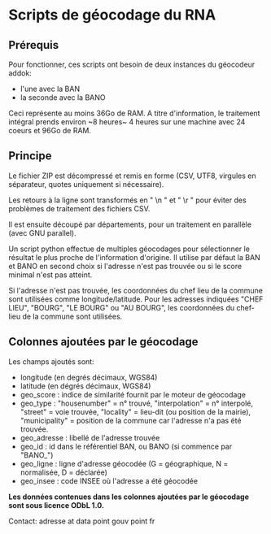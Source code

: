 # Scripts de géocodage du RNA

## Prérequis

Pour fonctionner, ces scripts ont besoin de deux instances du géocodeur addok:
- l'une avec la BAN
- la seconde avec la BANO

Ceci représente au moins 36Go de RAM.
A titre d'information, le traitement intégral prends environ ~8 heures~ 4 heures sur une machine avec 24 coeurs et 96Go de RAM.


## Principe

Le fichier ZIP est décompressé et remis en forme (CSV, UTF8, virgules en séparateur, quotes uniquement si nécessaire).

Les retours à la ligne sont transformés en " \\n " et " \\r " pour éviter des problèmes de traitement des fichiers CSV.

Il est ensuite découpé par départements, pour un traitement en parallèle (avec GNU parallel).

Un script python effectue de multiples géocodages pour sélectionner le résultat le plus proche de l'information d'origine.
Il utilise par défaut la BAN et BANO en second choix si l'adresse n'est pas trouvée ou si le score minimal n'est pas atteint.

Si l'adresse n'est pas trouvée, les coordonnées du chef lieu de la commune sont utilisées comme longitude/latitude.
Pour les adresses indiquées "CHEF LIEU", "BOURG", "LE BOURG" ou "AU BOURG", les coordonnées du chef-lieu de la commune sont utilisées.


## Colonnes ajoutées par le géocodage

Les champs ajoutés sont:
- longitude (en degrés décimaux, WGS84)
- latitude (en dégrés décimaux, WGS84)
- geo_score : indice de similarité fournit par le moteur de géocodage
- geo_type : "housenumber" = n° trouvé, "interpolation" = n° interpolé, "street" = voie trouvée, "locality" = lieu-dit (ou position de la mairie), "municipality" = position de la commune car l'adresse n'a pas été trouvée.
- geo_adresse : libellé de l'adresse trouvée
- geo_id : id dans le référentiel BAN, ou BANO (si commence par "BANO_")
- geo_ligne : ligne d'adresse géocodée (G = géographique, N = normalisée, D = déclarée)
- geo_insee : code INSEE où l'adresse a été géocodée


**Les données contenues dans les colonnes ajoutées par le géocodage sont sous licence ODbL 1.0.**

Contact: adresse at data point gouv point fr
